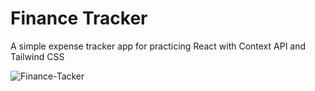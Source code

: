 # Finance Tracker
A simple expense tracker app for practicing React with Context API and Tailwind CSS

![Finance-Tacker](https://user-images.githubusercontent.com/110757279/197371052-c17139fd-d66b-40cd-a0ac-518f0b2c5a3b.jpeg)
